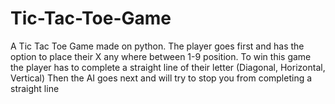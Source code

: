 # Tic-Tac-Toe-Game
A Tic Tac Toe Game made on python. The player goes first and has the option to place their X any where between 1-9 position.
To win this game the player has to complete a straight line of their letter (Diagonal, Horizontal, Vertical)
Then the AI goes next and will try to stop you from completing a straight line
